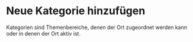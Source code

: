 # Neue Kategorie hinzufügen

Kategorien sind Themenbereiche, denen der Ort zugeordnet werden kann oder in denen der Ort aktiv ist.